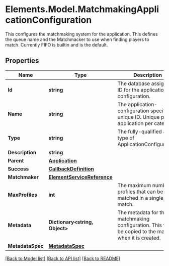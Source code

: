 # Elements.Model.MatchmakingApplicationConfiguration
This configures the matchmaking system for the application. This defines the queue name and the Matchmacker to use when finding players to match. Currently FIFO is builtin and is the default.

## Properties

Name | Type | Description | Notes
------------ | ------------- | ------------- | -------------
**Id** | **string** | The database assigned ID for the application configuration. | 
**Name** | **string** | The application-configuration specific unique ID. Unique per application per category. | 
**Type** | **string** | The fully-qualified Java type of ApplicationConfiguration. | 
**Description** | **string** |  | 
**Parent** | [**Application**](Application.md) |  | 
**Success** | [**CallbackDefinition**](CallbackDefinition.md) |  | [optional] 
**Matchmaker** | [**ElementServiceReference**](ElementServiceReference.md) |  | [optional] 
**MaxProfiles** | **int** | The maximum number of profiles that can be matched in a single match.  | [optional] 
**Metadata** | **Dictionary&lt;string, Object&gt;** | The metadata for this matchmaking configuration. This will be copied to the match when it is created. | [optional] 
**MetadataSpec** | [**MetadataSpec**](MetadataSpec.md) |  | [optional] 

[[Back to Model list]](../README.md#documentation-for-models) [[Back to API list]](../README.md#documentation-for-api-endpoints) [[Back to README]](../README.md)


